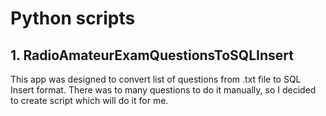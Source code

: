 # Python scripts

## 1. RadioAmateurExamQuestionsToSQLInsert
This app was designed to convert list of questions from .txt file to SQL Insert format. 
There was to many questions to do it manually, so I decided to create script which will do it for me.